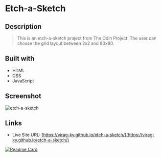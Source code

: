 # Etch-a-Sketch

## Description

> This is an etch-a-sketch project from The Odin Project. The user can choose the grid layout between 2x2 and 80x80.

## Built with

- HTML
- CSS
- JavaScript

## Screenshot
![etch-a-sketch](https://user-images.githubusercontent.com/79658534/153749340-a8c941f6-5bde-4a60-939e-708045e97f67.png)

## Links

- Live Site URL: [https://virag-ky.github.io/etch-a-sketch/](https://virag-ky.github.io/etch-a-sketch/)

[![Readme Card](https://github-readme-stats.vercel.app/api/pin/?username=virag-ky&repo=etch-a-sketch)](https://github.com/anuraghazra/github-readme-stats)

